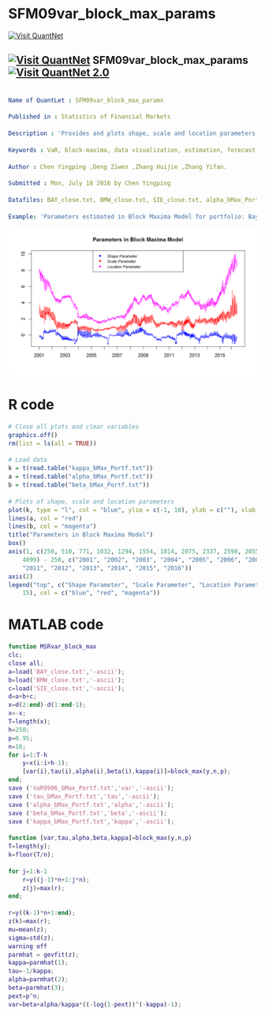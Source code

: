 # SFM09var_block_max_params
[<img src="https://github.com/QuantLet/Styleguide-and-Validation-procedure/blob/master/pictures/banner.png" alt="Visit QuantNet">](http://quantlet.de/index.php?p=info)

## [<img src="https://github.com/QuantLet/Styleguide-and-Validation-procedure/blob/master/pictures/qloqo.png" alt="Visit QuantNet">](http://quantlet.de/) **SFM09var_block_max_params** [<img src="https://github.com/QuantLet/Styleguide-and-Validation-procedure/blob/master/pictures/QN2.png" width="60" alt="Visit QuantNet 2.0">](http://quantlet.de/d3/ia)

```yaml

Name of QuantLet : SFM09var_block_max_params

Published in : Statistics of Financial Markets 

Description : 'Provides and plots shape, scale and location parameters estimated for calculating Value-at-Risk with Block Maxima Model.'

Keywords : VaR, block-maxima, data visualization, estimation, forecast, graphical representation, parameter, plot, portfolio, scale

Author : Chen Yingping ,Deng Ziwen ,Zhang Huijie ,Zhang Yifan.

Submitted : Mon, July 18 2016 by Chen Yingping

Datafiles: BAY_close.txt, BMW_close.txt, SIE_close.txt, alpha_bMax_Portf.txt, beta_bMax_Portf.txt, kappa_bMax_Portf.txt

Example: 'Parameters estimated in Block Maxima Model for portfolio: Bayer, BMW, Siemens.Time period: from 2000-01-18 to 2016-06-28.'

```

![Picture1](Parameters_in_Block_Maxima_Model.png)

# R code
```r
# Close all plots and clear variables
graphics.off()
rm(list = ls(all = TRUE))

# Load data
k = t(read.table("kappa_bMax_Portf.txt"))
a = t(read.table("alpha_bMax_Portf.txt"))
b = t(read.table("beta_bMax_Portf.txt"))

# Plots of shape, scale and location parameters
plot(k, type = "l", col = "blue", ylim = c(-1, 10), ylab = c(""), xlab = c(""), axes = FALSE)
lines(a, col = "red")
lines(b, col = "magenta")
title("Parameters in Block Maxima Model")
box()
axis(1, c(250, 510, 771, 1032, 1294, 1554, 1814, 2075, 2337, 2598, 2855, 3112, 3366, 3619, 3871, 
    4099) - 250, c("2001", "2002", "2003", "2004", "2005", "2006", "2007", "2008", "2009", "2010", 
    "2011", "2012", "2013", "2014", "2015", "2016"))
axis(2)
legend("top", c("Shape Parameter", "Scale Parameter", "Location Parameter"), pch = c(15, 15, 
    15), col = c("blue", "red", "magenta"))

```

# MATLAB code
```matlab
function MSRvar_block_max
clc;
close all;
a=load('BAY_close.txt','-ascii');
b=load('BMW_close.txt','-ascii');
c=load('SIE_close.txt','-ascii');
d=a+b+c;
x=d(2:end)-d(1:end-1);
x=-x;
T=length(x);
h=250;
p=0.95;
n=16;
for i=1:T-h
    y=x(i:i+h-1);
    [var(i),tau(i),alpha(i),beta(i),kappa(i)]=block_max(y,n,p);
end;
save ('VaR9906_bMax_Portf.txt','var','-ascii');
save ('tau_bMax_Portf.txt','tau','-ascii');
save ('alpha_bMax_Portf.txt','alpha','-ascii');
save ('beta_bMax_Portf.txt','beta','-ascii');
save ('kappa_bMax_Portf.txt','kappa','-ascii');

function [var,tau,alpha,beta,kappa]=block_max(y,n,p)
T=length(y);
k=floor(T/n);

for j=1:k-1
    r=y((j-1)*n+1:j*n);
    z(j)=max(r);
end;

r=y((k-1)*n+1:end);
z(k)=max(r);
mu=mean(z);
sigma=std(z);
warning off
parmhat = gevfit(z);
kappa=parmhat(1);
tau=-1/kappa;
alpha=parmhat(2);
beta=parmhat(3);
pext=p^n;
var=beta+alpha/kappa*((-log(1-pext))^(-kappa)-1);
